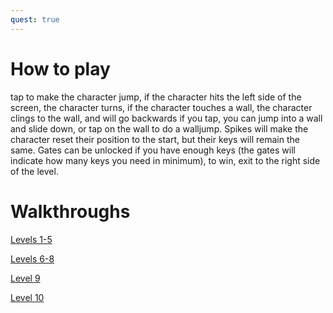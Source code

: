 ```yaml
---
quest: true
---
```


# How to play
tap to make the character jump, if the character hits the left side of the screen, the character turns, if the character touches a wall, the character clings to the wall, and will go backwards if you tap, you can jump into a wall and slide down, or tap on the wall to do a walljump. Spikes will make the character reset their position to the start, but their keys will remain the same. Gates can be unlocked if you have enough keys (the gates will indicate how many keys you need in minimum), to win, exit to the right side of the level.

# Walkthroughs

[Levels 1-5](https://youtu.be/KxCLUYUwVoE)

[Levels 6-8](https://youtu.be/nUk3ClUYFqI)

[Level 9](https://youtu.be/b66HY7NRtjE)

[Level 10](https://youtu.be/qoPeV7GYJQM)
